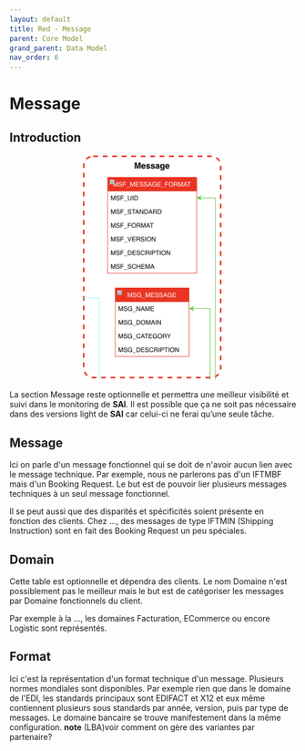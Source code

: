 ```yaml
---
layout: default
title: Red - Message
parent: Core Model
grand_parent: Data Model
nav_order: 6
---
```


# Message #

## Introduction
<p align="center"><img src="../../../../assets/img/data-model/Message.png" width="250"></p>

La section Message reste optionnelle et permettra une meilleur visibilité et suivi dans le monitoring de **SAI**.
Il est possible que ça ne soit pas nécessaire dans des versions light de **SAI** car celui-ci ne ferai qu’une seule tâche.

## Message
Ici on parle d'un message fonctionnel qui se doit de n'avoir aucun lien avec le message technique.
Par exemple, nous ne parlerons pas d'un IFTMBF mais d'un Booking Request.
Le but est de pouvoir lier plusieurs messages techniques à un seul message fonctionnel.

Il se peut aussi que des disparités et spécificités soient présente en fonction des clients.
Chez ..., des messages de type IFTMIN (Shipping Instruction) sont en fait des Booking Request un peu spéciales.

## Domain
Cette table est optionnelle et dépendra des clients. Le nom Domaine n'est possiblement pas le meilleur mais le but est de catégoriser les messages par Domaine fonctionnels du client.

Par exemple à la ..., les domaines Facturation, ECommerce ou encore Logistic sont représentés.

## Format
Ici c'est la représentation d'un format technique d'un message. Plusieurs normes mondiales sont disponibles.
Par exemple rien que dans le domaine de l'EDI, les standards principaux sont EDIFACT et X12 et eux même contiennent plusieurs sous standards par année, version, puis par type de messages.
Le domaine bancaire se trouve manifestement dans la même configuration.
**note** (LBA)voir comment on gère des variantes par partenaire?
